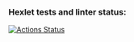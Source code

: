 ### Hexlet tests and linter status:
[![Actions Status](https://github.com/EarlTurner/qa-engineer-project-84/actions/workflows/hexlet-check.yml/badge.svg)](https://github.com/EarlTurner/qa-engineer-project-84/actions)